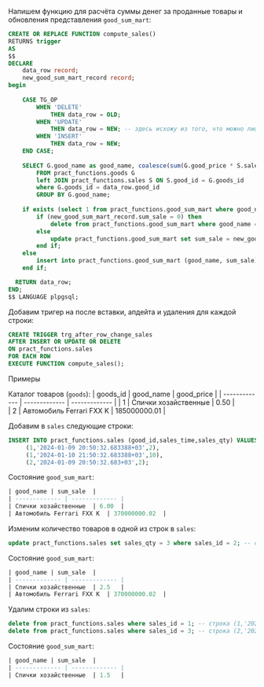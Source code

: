 Напишем функцию для расчёта суммы денег за проданные товары и обновления представления `good_sum_mart`:
```sql
CREATE OR REPLACE FUNCTION compute_sales()
RETURNS trigger
AS
$$
DECLARE
    data_row record;
   	new_good_sum_mart_record record;
begin
	
	CASE TG_OP
	    WHEN 'DELETE'
	        THEN data_row = OLD;
	    WHEN 'UPDATE'
	        THEN data_row = NEW; -- здесь исхожу из того, что можно лишь апдейтнуть количество проданного товара, но не саму ссылку на товар
	    WHEN 'INSERT'
	        THEN data_row = NEW;
	END CASE;
      
   	SELECT G.good_name as good_name, coalesce(sum(G.good_price * S.sales_qty), 0) as sum_sale into new_good_sum_mart_record
		FROM pract_functions.goods G
		left JOIN pract_functions.sales S ON S.good_id = G.goods_id
		where G.goods_id = data_row.good_id
		GROUP BY G.good_name;
   	
	if exists (select 1 from pract_functions.good_sum_mart where good_name = new_good_sum_mart_record.good_name) then
		if (new_good_sum_mart_record.sum_sale = 0) then 
			delete from pract_functions.good_sum_mart where good_name = new_good_sum_mart_record.good_name;
		else
			update pract_functions.good_sum_mart set sum_sale = new_good_sum_mart_record.sum_sale where good_name = new_good_sum_mart_record.good_name;
		end if;
	else
		insert into pract_functions.good_sum_mart (good_name, sum_sale) values (new_good_sum_mart_record.good_name, new_good_sum_mart_record.sum_sale);
	end if;

  RETURN data_row;
END;
$$ LANGUAGE plpgsql;
```
Добавим тригер на после вставки, апдейта и удаления для каждой строки: 
```sql
CREATE TRIGGER trg_after_row_change_sales
AFTER INSERT OR UPDATE OR DELETE
ON pract_functions.sales
FOR EACH ROW
EXECUTE FUNCTION compute_sales();
```
Примеры

Каталог товаров (`goods`):
| goods_id	| good_name 	| good_price	|
| ------------- | ------------- | ------------- |
| 1		| Спички хозайственные | 0.50	|	
| 2		| Автомобиль Ferrari FXX K	| 185000000.01	|

Добавим в `sales` следующие строки:
```sql
INSERT INTO pract_functions.sales (good_id,sales_time,sales_qty) VALUES
	 (1,'2024-01-09 20:50:32.683388+03',2),
	 (1,'2024-01-10 21:50:32.683388+03',10),
	 (2,'2024-01-09 20:50:32.683+03',2);
```

Состояние `good_sum_mart`:
```sql
| good_name	| sum_sale 	|
| ------------- | ------------- |
| Спички хозайственные	| 6.00	|
| Автомобиль Ferrari FXX K	| 370000000.02	|
```

Изменим количество товаров в одной из строк в `sales`:
```sql
update pract_functions.sales set sales_qty = 3 where sales_id = 2; -- строка (1,'2024-01-10 21:50:32.683388+03',10)
```

Состояние `good_sum_mart`:
```sql
| good_name	| sum_sale 	|
| ------------- | ------------- |
| Спички хозайственные	| 2.5	|
| Автомобиль Ferrari FXX K	| 370000000.02	|
```

Удалим строки из `sales`:
```sql
delete from pract_functions.sales where sales_id = 1; -- строка (1,'2024-01-09 20:50:32.683388+03',2)
delete from pract_functions.sales where sales_id = 3; -- строка (2,'2024-01-09 20:50:32.683+03',2)
```

Состояние `good_sum_mart`:
```sql
| good_name	| sum_sale 	|
| ------------- | ------------- |
| Спички хозайственные	| 1.5	|
```
